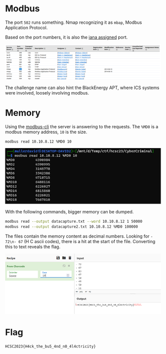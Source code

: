 # Modbus

The port `502` runs something. Nmap recognizing it as `mbap`, Modbus Application Protocol.

Based on the port numbers, it is also the [iana assigned](https://www.iana.org/assignments/service-names-port-numbers/service-names-port-numbers.xhtml?&page=10) port.

![](screenshots/1.png)

The challenge name can also hint the BlackEnergy APT, where ICS systems were involved, loosely involving modbus.

# Memory

Using the [modbus-cli](https://github.com/tallakt/modbus-cli) the server is answering to the requests. The `%MD0` is a modbus memory address, `10` is the size.

```bash
modbus read 10.10.8.12 %MD0 10
```

![](screenshots/2.png)

With the following commands, bigger memory can be dumped.

```bash
modbus read --output datacapture.txt --word 10.10.8.12 1 50000
modbus read --output datacapture2.txt 10.10.8.12 %MD0 100000
```

The files contain the memory content as decimal numbers. Looking for `- 72\n- 67` (H C ascii codes), there is a hit at the start of the file. Converting this to text reveals the flag.

![](screenshots/3.png)

# Flag
`HCSC2023{H4ck_the_bu5_4nd_n0_4l4ctricity}`